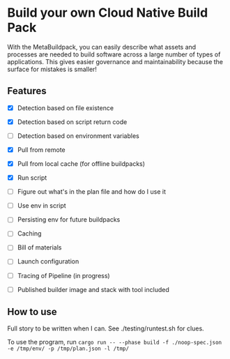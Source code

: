 # Build your own Cloud Native Build Pack

With the MetaBuildpack, you can easily describe what assets and processes are needed to build software across a large number of types of applications. This gives easier governance and maintainability because the surface for mistakes is smaller!

## Features

- [x] Detection based on file existence
- [x] Detection based on script return code
- [ ] Detection based on environment variables
- [x] Pull from remote
- [x] Pull from local cache (for offline buildpacks)
- [x] Run script
- [ ] Figure out what's in the plan file and how do I use it
- [ ] Use env in script
- [ ] Persisting env for future buildpacks
- [ ] Caching
- [ ] Bill of materials
- [ ] Launch configuration
- [ ] Tracing of Pipeline (in progress)
- [ ] Published builder image and stack with tool included


## How to use

Full story to be written when I can. See ./testing/runtest.sh for clues. 


To use the program, run 
`cargo run -- --phase build -f ./noop-spec.json  -e /tmp/env/ -p /tmp/plan.json -l /tmp/`